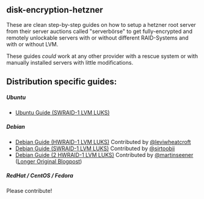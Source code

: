 ## disk-encryption-hetzner

These are clean step-by-step guides on how to setup a hetzner root server from their server auctions called "serverbörse" to get fully-encrypted and remotely unlockable servers with or without different RAID-Systems and with or without LVM.

These guides *could* work at any other provider with a rescue system or with manually installed servers with little modifications.

## Distribution specific guides:

##### Ubuntu

* [Ubuntu Guide (SWRAID-1 LVM LUKS)](ubuntu/ubuntu_swraid_lvm_luks.md)

##### Debian

* [Debian Guide (HWRAID-1 LVM LUKS)](debian/debian_hwraid_lvm_luks.md)
Contributed by [@leviwheatcroft](https://github.com/leviwheatcroft)
* [Debian Guide (SWRAID-1 LVM LUKS)](debian/debian_swraid_lvm_luks.md)
Contributed by [@sirtoobii](https://github.com/sirtoobii)
* [Debian Guide (2 HWRAID-1 LVM LUKS)](debian/debian_two_hwraid_lvm_luks.md)
Contributed by [@martinseener](https://github.com/martinseener) ([Longer Original Blogpost](https://www.sysorchestra.com/2018/06/14/hetzner-root-server-with-dual-hardware-raid-1-and-lvm-on-luks-on-debian-9/))

##### RedHat / CentOS / Fedora

Please contribute!